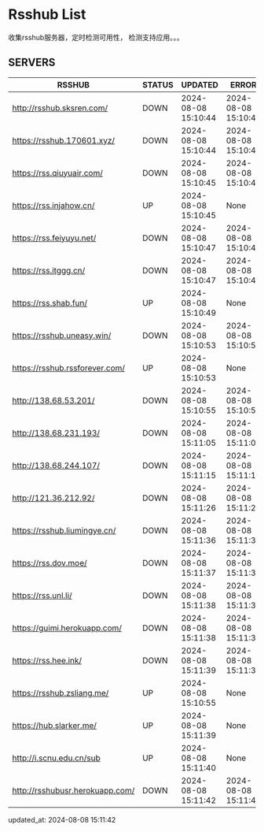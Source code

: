 # Rsshub List

收集rsshub服务器，定时检测可用性， 检测支持应用。。。


## SERVERS

|  RSSHUB   | STATUS  | UPDATED  | ERROR  | TWITTER |  
|  ----  | ----  | ----  | ----  | ---- |  
| http://rsshub.sksren.com/ | DOWN | 2024-08-08 15:10:44 | 2024-08-08 15:10:44 |  
| https://rsshub.170601.xyz/ | DOWN | 2024-08-08 15:10:44 | 2024-08-08 15:10:44 |  
| https://rss.qiuyuair.com/ | DOWN | 2024-08-08 15:10:45 | 2024-08-08 15:10:45 |  
| https://rss.injahow.cn/ | UP | 2024-08-08 15:10:45 | None ||  
| https://rss.feiyuyu.net/ | DOWN | 2024-08-08 15:10:47 | 2024-08-08 15:10:47 |  
| https://rss.itggg.cn/ | DOWN | 2024-08-08 15:10:47 | 2024-08-08 15:10:47 |  
| https://rss.shab.fun/ | UP | 2024-08-08 15:10:49 | None ||  
| https://rsshub.uneasy.win/ | DOWN | 2024-08-08 15:10:53 | 2024-08-08 15:10:53 |  
| https://rsshub.rssforever.com/ | UP | 2024-08-08 15:10:53 | None ||  
| http://138.68.53.201/ | DOWN | 2024-08-08 15:10:55 | 2024-08-08 15:10:55 |  
| http://138.68.231.193/ | DOWN | 2024-08-08 15:11:05 | 2024-08-08 15:11:05 |  
| http://138.68.244.107/ | DOWN | 2024-08-08 15:11:15 | 2024-08-08 15:11:15 |  
| http://121.36.212.92/ | DOWN | 2024-08-08 15:11:26 | 2024-08-08 15:11:26 |  
| https://rsshub.liumingye.cn/ | DOWN | 2024-08-08 15:11:36 | 2024-08-08 15:11:36 |  
| https://rss.dov.moe/ | DOWN | 2024-08-08 15:11:37 | 2024-08-08 15:11:37 |  
| https://rss.unl.li/ | DOWN | 2024-08-08 15:11:38 | 2024-08-08 15:11:38 |  
| https://guimi.herokuapp.com/ | DOWN | 2024-08-08 15:11:38 | 2024-08-08 15:11:38 |  
| https://rss.hee.ink/ | DOWN | 2024-08-08 15:11:39 | 2024-08-08 15:11:39 |  
| https://rsshub.zsliang.me/ | UP | 2024-08-08 15:10:55 | None |OK|  
| https://hub.slarker.me/ | UP | 2024-08-08 15:11:39 | None ||  
| http://i.scnu.edu.cn/sub | UP | 2024-08-08 15:11:40 | None ||  
| http://rsshubusr.herokuapp.com/ | DOWN | 2024-08-08 15:11:42 | 2024-08-08 15:11:42 |  
  

updated_at: 2024-08-08 15:11:42  
